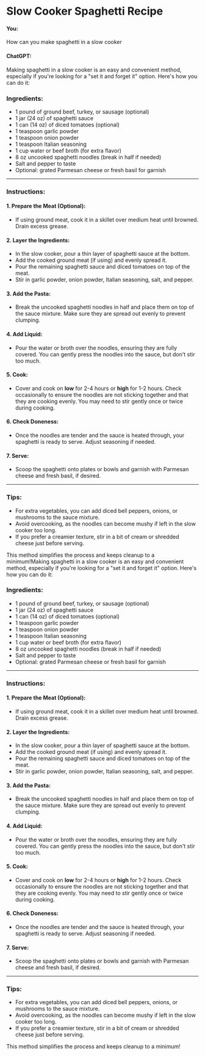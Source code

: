 # Slow Cooker Spaghetti Recipe

#### You:
How can you make spaghetti in a slow cooker

#### ChatGPT:
Making spaghetti in a slow cooker is an easy and convenient method, especially if you're looking for a "set it and forget it" option. Here's how you can do it:

### Ingredients:

- 1 pound of ground beef, turkey, or sausage (optional)
- 1 jar (24 oz) of spaghetti sauce
- 1 can (14 oz) of diced tomatoes (optional)
- 1 teaspoon garlic powder
- 1 teaspoon onion powder
- 1 teaspoon Italian seasoning
- 1 cup water or beef broth (for extra flavor)
- 8 oz uncooked spaghetti noodles (break in half if needed)
- Salt and pepper to taste
- Optional: grated Parmesan cheese or fresh basil for garnish

---

### Instructions:

#### 1. **Prepare the Meat (Optional)**:

- If using ground meat, cook it in a skillet over medium heat until browned. Drain excess grease.

#### 2. **Layer the Ingredients**:

- In the slow cooker, pour a thin layer of spaghetti sauce at the bottom.
- Add the cooked ground meat (if using) and evenly spread it.
- Pour the remaining spaghetti sauce and diced tomatoes on top of the meat.
- Stir in garlic powder, onion powder, Italian seasoning, salt, and pepper.

#### 3. **Add the Pasta**:

- Break the uncooked spaghetti noodles in half and place them on top of the sauce mixture. Make sure they are spread out evenly to prevent clumping.

#### 4. **Add Liquid**:

- Pour the water or broth over the noodles, ensuring they are fully covered. You can gently press the noodles into the sauce, but don't stir too much.

#### 5. **Cook**:

- Cover and cook on **low** for 2-4 hours or **high** for 1-2 hours. Check occasionally to ensure the noodles are not sticking together and that they are cooking evenly. You may need to stir gently once or twice during cooking.

#### 6. **Check Doneness**:

- Once the noodles are tender and the sauce is heated through, your spaghetti is ready to serve. Adjust seasoning if needed.

#### 7. **Serve**:

- Scoop the spaghetti onto plates or bowls and garnish with Parmesan cheese and fresh basil, if desired.

---

### Tips:

- For extra vegetables, you can add diced bell peppers, onions, or mushrooms to the sauce mixture.
- Avoid overcooking, as the noodles can become mushy if left in the slow cooker too long.
- If you prefer a creamier texture, stir in a bit of cream or shredded cheese just before serving.

This method simplifies the process and keeps cleanup to a minimum!Making spaghetti in a slow cooker is an easy and convenient method, especially if you're looking for a "set it and forget it" option. Here's how you can do it:

### Ingredients:

- 1 pound of ground beef, turkey, or sausage (optional)
- 1 jar (24 oz) of spaghetti sauce
- 1 can (14 oz) of diced tomatoes (optional)
- 1 teaspoon garlic powder
- 1 teaspoon onion powder
- 1 teaspoon Italian seasoning
- 1 cup water or beef broth (for extra flavor)
- 8 oz uncooked spaghetti noodles (break in half if needed)
- Salt and pepper to taste
- Optional: grated Parmesan cheese or fresh basil for garnish

---

### Instructions:

#### 1. **Prepare the Meat (Optional)**:

- If using ground meat, cook it in a skillet over medium heat until browned. Drain excess grease.

#### 2. **Layer the Ingredients**:

- In the slow cooker, pour a thin layer of spaghetti sauce at the bottom.
- Add the cooked ground meat (if using) and evenly spread it.
- Pour the remaining spaghetti sauce and diced tomatoes on top of the meat.
- Stir in garlic powder, onion powder, Italian seasoning, salt, and pepper.

#### 3. **Add the Pasta**:

- Break the uncooked spaghetti noodles in half and place them on top of the sauce mixture. Make sure they are spread out evenly to prevent clumping.

#### 4. **Add Liquid**:

- Pour the water or broth over the noodles, ensuring they are fully covered. You can gently press the noodles into the sauce, but don't stir too much.

#### 5. **Cook**:

- Cover and cook on **low** for 2-4 hours or **high** for 1-2 hours. Check occasionally to ensure the noodles are not sticking together and that they are cooking evenly. You may need to stir gently once or twice during cooking.

#### 6. **Check Doneness**:

- Once the noodles are tender and the sauce is heated through, your spaghetti is ready to serve. Adjust seasoning if needed.

#### 7. **Serve**:

- Scoop the spaghetti onto plates or bowls and garnish with Parmesan cheese and fresh basil, if desired.

---

### Tips:

- For extra vegetables, you can add diced bell peppers, onions, or mushrooms to the sauce mixture.
- Avoid overcooking, as the noodles can become mushy if left in the slow cooker too long.
- If you prefer a creamier texture, stir in a bit of cream or shredded cheese just before serving.

This method simplifies the process and keeps cleanup to a minimum!
